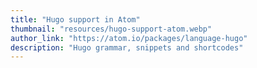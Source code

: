 ```yaml
---
title: "Hugo support in Atom"
thumbnail: "resources/hugo-support-atom.webp"
author_link: "https://atom.io/packages/language-hugo"
description: "Hugo grammar, snippets and shortcodes"
---
```

